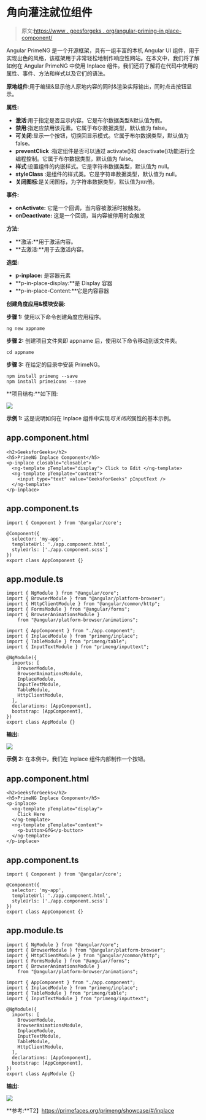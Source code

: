 # 角向灌注就位组件

> 原文:[https://www . geesforgeks . org/angular-priming-in place-component/](https://www.geeksforgeeks.org/angular-primeng-inplace-component/)

Angular PrimeNG 是一个开源框架，具有一组丰富的本机 Angular UI 组件，用于实现出色的风格，该框架用于非常轻松地制作响应性网站。在本文中，我们将了解如何在 Angular PrimeNG 中使用 Inplace 组件。我们还将了解将在代码中使用的属性、事件、方法和样式以及它们的语法。

**原地组件**:用于编辑&显示他人原地内容的同时&渲染实际输出，同时点击按钮显示。

**属性:**

*   **激活**:用于指定是否显示内容。它是布尔数据类型&默认值为假。
*   **禁用**:指定应禁用该元素。它属于布尔数据类型，默认值为 false。
*   **可关闭**:显示一个按钮，切换回显示模式。它属于布尔数据类型，默认值为 false。
*   **preventClick** :指定组件是否可以通过 activate()和 deactivate()功能进行全编程控制。它属于布尔数据类型，默认值为 false。
*   **样式**:设置组件的内嵌样式。它是字符串数据类型，默认值为 null。
*   **styleClass** :是组件的样式类。它是字符串数据类型，默认值为 null。
*   **关闭图标**:是关闭图标，为字符串数据类型，默认值为ππ倍。

**事件:**

*   **onActivate:** 它是一个回调，当内容被激活时被触发。
*   **onDeactivate:** 这是一个回调，当内容被停用时会触发

**方法:**

*   **激活:**用于激活内容。
*   **去激活:**用于去激活内容。

**造型:**

*   **p-inplace:** 是容器元素
*   **p-in-place-display:**是 Display 容器
*   **p-in-place-Content:**它是内容容器

**创建角度应用&模块安装:**

**步骤 1:** 使用以下命令创建角度应用程序。

```
ng new appname
```

**步骤 2:** 创建项目文件夹即 appname 后，使用以下命令移动到该文件夹。

```
cd appname
```

**步骤 3:** 在给定的目录中安装 PrimeNG。

```
npm install primeng --save
npm install primeicons --save
```

**项目结构:**如下图:

![](img/6e2ac1499ceea2e58d3439c1f9f0d39a.png)

**示例 1:** 这是说明如何在 Inplace 组件中实现*可关闭的*属性的基本示例。

## app.component.html

```
<h2>GeeksforGeeks</h2>
<h5>PrimeNG Inplace Component</h5>
<p-inplace closable="closable">
  <ng-template pTemplate="display"> Click to Edit </ng-template>
  <ng-template pTemplate="content">
    <input type="text" value="GeeksforGeeks" pInputText />
  </ng-template>
</p-inplace>
```

## app.component.ts

```
import { Component } from '@angular/core';

@Component({
  selector: 'my-app',
  templateUrl: './app.component.html',
  styleUrls: ['./app.component.scss']
})
export class AppComponent {}
```

## app.module.ts

```
import { NgModule } from "@angular/core";
import { BrowserModule } from "@angular/platform-browser";
import { HttpClientModule } from "@angular/common/http";
import { FormsModule } from "@angular/forms";
import { BrowserAnimationsModule } 
    from "@angular/platform-browser/animations";

import { AppComponent } from "./app.component";
import { InplaceModule } from "primeng/inplace";
import { TableModule } from "primeng/table";
import { InputTextModule } from "primeng/inputtext";

@NgModule({
  imports: [
    BrowserModule,
    BrowserAnimationsModule,
    InplaceModule,
    InputTextModule,
    TableModule,
    HttpClientModule,
  ],
  declarations: [AppComponent],
  bootstrap: [AppComponent],
})
export class AppModule {}
```

**输出:**

![](img/a020fad8d85721fc498237f1f1cf4801.png)

**示例 2:** 在本例中，我们在 Inplace 组件内部制作一个按钮。

## app.component.html

```
<h2>GeeksforGeeks</h2>
<h5>PrimeNG Inplace Component</h5>
<p-inplace>
  <ng-template pTemplate="display"> 
    Click Here 
  </ng-template>
  <ng-template pTemplate="content">
    <p-button>GfG</p-button>
  </ng-template>
</p-inplace>
```

## app.component.ts

```
import { Component } from '@angular/core';

@Component({
  selector: 'my-app',
  templateUrl: './app.component.html',
  styleUrls: ['./app.component.scss']
})
export class AppComponent {}
```

## app.module.ts

```
import { NgModule } from "@angular/core";
import { BrowserModule } from "@angular/platform-browser";
import { HttpClientModule } from "@angular/common/http";
import { FormsModule } from "@angular/forms";
import { BrowserAnimationsModule } 
    from "@angular/platform-browser/animations";

import { AppComponent } from "./app.component";
import { InplaceModule } from "primeng/inplace";
import { TableModule } from "primeng/table";
import { InputTextModule } from "primeng/inputtext";

@NgModule({
  imports: [
    BrowserModule,
    BrowserAnimationsModule,
    InplaceModule,
    InputTextModule,
    TableModule,
    HttpClientModule,
  ],
  declarations: [AppComponent],
  bootstrap: [AppComponent],
})
export class AppModule {}
```

**输出:**

![](img/50f3e4c783a127a3d3d2013f0eb9b63b.png)

**参考:**T2】https://primefaces.org/primeng/showcase/#/inplace